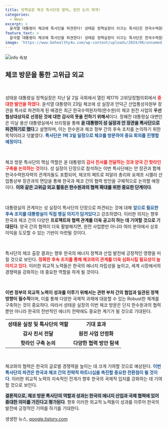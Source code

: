 ```yaml
---
title: 정책실장 체코 특사단장 발탁… 원전 논의 재개!
categories:
  - News
excerpt: >
  윤석열 대통령이 체코에 특사단을 파견한다! 성태윤 정책실장이 이끄는 특사단은 한국수력원자력의 우선협상 선정에 감사를 전하고, 후속 조치 논의를 위해 체코 총리와 만난다. 치열한 글로벌 경협의 현장에서 대한민국의 위상을 높일 기회를 놓치지 마세요!
feature_text: >
  윤석열 대통령이 체코에 특사단을 파견한다! 성태윤 정책실장이 이끄는 특사단은 한국수력원자력의 우선협상 선정에 감사를 전하고, 후속 조치 논의를 위해 체코 총리와 만난다. 치열한 글로벌 경협의 현장에서 대한민국의 위상을 높일 기회를 놓치지 마세요!
image: 'https://www.behealthy4u.com/wp-content/uploads/2024/06/unnamed-file.png'
---
```


<p><img src="https://www.behealthy4u.com/wp-content/uploads/2024/06/unnamed-file.png" alt="info 속보" /></p>

<h2 data-ke-size="size26">체코 방문을 통한 고위급 외교</h2>

<p data-ke-size="size16">&nbsp;</p>

<p>성태윤 대통령실 정책실장은 지난 달 2일 국회에서 열린 제17차 고위당정협의회에서 <b><span style="color: #ee2323;">중대한 발언을 하였다</span></b>. 윤석열 대통령이 23일 체코에 성 실장과 안덕근 산업통상자원부 장관을 특사로 파견하게 된 배경은 최근 한국수력원자력(한수원)이 체코 원전 사업의 <b>우선협상대상자로 선정된 것에 대한 감사의 뜻을 전하기 위해서</b>이다. 정혜전 대통령실 대변인은 이날 용산 대통령실에서 브리핑을 통해 <b><span style="background-color: #21538527;">윤 대통령이 성 실장과 안 장관을 특사단으로 파견하기로 했다</span></b>고 설명하며, 이는 한수원과 체코 정부 간의 후속 조치를 논의하기 위한 목적이라고 덧붙였다. <b><span style="color: #1a5490;">특사단은 1박 3일 일정으로 체코를 방문하여 중요 회의를 진행할 예정이다</span></b>.</p>

<p data-ke-size="size16">&nbsp;</p>

<p>체코 방문 특사단의 핵심 역할은 윤 대통령의 <b><span style="color: #ee2323;">감사 친서를 전달하는 것과 양국 간 핫라인 구축을 논의하는 것</span></b>이다. 성 실장이 단장으로 참석하는 이번 특사단에는 안 장관과 함께 한국수력원자력의 관계자들도 포함되어, 체코의 페트로 피알라 총리와 요제프 시켈라 산업통상부 장관과의 면담을 통해 한국과 체코 간의 협력 방안을 구체적으로 논의할 예정이다. <b><span style="background-color: #21538527;">이와 같은 고위급 외교 활동은 한수원과의 협력 확대를 위한 중요한 단계이다</span></b>.</p>

<p data-ke-size="size16">&nbsp;</p>

<p>대통령실의 관계자는 성 실장이 특사단의 단장으로 파견되는 것에 대해 <b><span style="color: #1a5490;">앞으로 필요한 후속 조치를 대통령실이 직접 챙길 의지가 담겨있다</span></b>고 강조하였다. 이러한 의지는 향후 한국과 체코 간의 다양한 <b>프로젝트와 협력 관계를 더욱 공고히 하는 데 기여할 것으로 기대된다</b>. 양국 간의 협력이 더욱 활발해지면, 원전 사업뿐만 아니라 여러 분야에서 상호 이익을 도모할 수 있는 기반이 마련될 것이다.</p>

<p data-ke-size="size16">&nbsp;</p>

<p>특사단의 체코 출장 결과는 향후 한국의 에너지 정책과 산업 발전에 긍정적인 영향을 미칠 것으로 보인다. <b><span style="color: #ee2323;">정확한 후속 조치를 통해 체코와의 관계를 더욱 심화시킬 필요성이 높아지고 있다</span></b>. 이러한 외교적 노력들은 한국의 에너지 자립성을 높이고, 세계 시장에서의 경쟁력을 강화하는 데 중요한 역할을 하게 될 것이다.</p>

<p data-ke-size="size16">&nbsp;</p>

<p><b>이번 정부의 외교적 노력이 성과를 이루기 위해서는 관련 부처 간의 협업과 일관된 정책 방향이 필수적</b>이며, 이를 통해 다양한 국제적 과제에 대응할 수 있는 Robust한 체계를 구축하는 것이 중요하다. 따라서 성태윤 실장의 이번 체코 방문은 단지 한수원과의 협력뿐만 아니라 한국의 전반적인 에너지 전략에도 중요한 계기가 될 것으로 기대된다.</p>

<table style="width: 100%;">
    <tr>
        <td style="text-align: center; height: 17px;"><b>성태윤 실장 및 특사단의 역할</b></td>
        <td style="text-align: center; height: 17px;"><b>기대 효과</b></td>
    </tr>
    <tr>
        <td style="text-align: center; height: 17px;"><b>감사 친서 전달</b></td>
        <td style="text-align: center; height: 17px;"><b>원전 사업 안정화</b></td>
    </tr>
    <tr>
        <td style="text-align: center; height: 17px;"><b>핫라인 구축 논의</b></td>
        <td style="text-align: center; height: 17px;"><b>다양한 협력 방안 탐색</b></td>
    </tr>
</table>

<p data-ke-size="size16">&nbsp;</p>

<p>체코와의 협력은 한국의 글로벌 경쟁력을 높이는 데 크게 기여할 것으로 예상된다. <b><span style="color: #1a5490;">이번 특사단의 파견은 한국과 체코 간의 전략적 파트너십을 촉진할 중요한 전환점이 될 것이다</span></b>. 이러한 외교적 노력의 지속적인 전개가 향후 한국의 국제적 입지를 강화하는 데 기여할 것으로 보인다. </p>

<p><b><span style="background-color: #21538527;">결론적으로, 체코 방문 특사단의 역할과 성과는 한국의 에너지 산업과 국제 협력에 있어 중대한 의미를 가진다고 평가된다</span></b>. 향후 이러한 외교적 노력들이 성과를 이루어 한국의 발전에 긍정적인 기여를 하기를 기대한다.</p>
생생한 뉴스, <a href="https://qoogle.tistory.com" rel="dofollow">qoogle.tistory.com</a>


